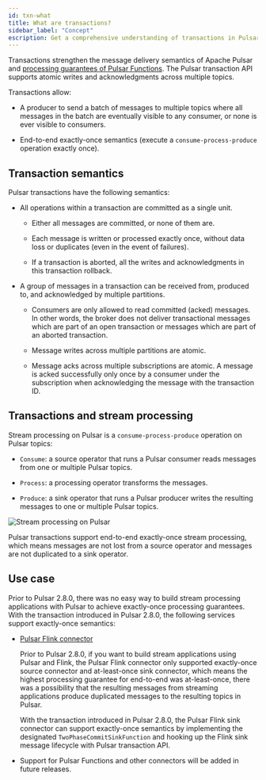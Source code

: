 ```yaml
---
id: txn-what
title: What are transactions?
sidebar_label: "Concept"
escription: Get a comprehensive understanding of transactions in Pulsar.
---
```


Transactions strengthen the message delivery semantics of Apache Pulsar and [processing guarantees of Pulsar Functions](functions-concepts.md#processing-guarantees-and-subscription-types). The Pulsar transaction API supports atomic writes and acknowledgments across multiple topics.

Transactions allow:

- A producer to send a batch of messages to multiple topics where all messages in the batch are eventually visible to any consumer, or none is ever visible to consumers.

- End-to-end exactly-once semantics (execute a `consume-process-produce` operation exactly once).

## Transaction semantics

Pulsar transactions have the following semantics:

* All operations within a transaction are committed as a single unit.

  * Either all messages are committed, or none of them are.

  * Each message is written or processed exactly once, without data loss or duplicates (even in the event of failures).

  * If a transaction is aborted, all the writes and acknowledgments in this transaction rollback.

* A group of messages in a transaction can be received from, produced to, and acknowledged by multiple partitions.

  * Consumers are only allowed to read committed (acked) messages. In other words, the broker does not deliver transactional messages which are part of an open transaction or messages which are part of an aborted transaction.

  * Message writes across multiple partitions are atomic.

  * Message acks across multiple subscriptions are atomic. A message is acked successfully only once by a consumer under the subscription when acknowledging the message with the transaction ID.

## Transactions and stream processing

Stream processing on Pulsar is a `consume-process-produce` operation on Pulsar topics:

* `Consume`: a source operator that runs a Pulsar consumer reads messages from one or multiple Pulsar topics.

* `Process`: a processing operator transforms the messages.

* `Produce`: a sink operator that runs a Pulsar producer writes the resulting messages to one or multiple Pulsar topics.

![Stream processing on Pulsar](/assets/txn-2.png)

Pulsar transactions support end-to-end exactly-once stream processing, which means messages are not lost from a source operator and messages are not duplicated to a sink operator.

## Use case

Prior to Pulsar 2.8.0, there was no easy way to build stream processing applications with Pulsar to achieve exactly-once processing guarantees. With the transaction introduced in Pulsar 2.8.0, the following services support exactly-once semantics:

* [Pulsar Flink connector](https://flink.apache.org/2021/01/07/pulsar-flink-connector-270.html)

  Prior to Pulsar 2.8.0, if you want to build stream applications using Pulsar and Flink, the Pulsar Flink connector only supported exactly-once source connector and at-least-once sink connector, which means the highest processing guarantee for end-to-end was at-least-once, there was a possibility that the resulting messages from streaming applications produce duplicated messages to the resulting topics in Pulsar.

  With the transaction introduced in Pulsar 2.8.0, the Pulsar Flink sink connector can support exactly-once semantics by implementing the designated `TwoPhaseCommitSinkFunction` and hooking up the Flink sink message lifecycle with Pulsar transaction API.

* Support for Pulsar Functions and other connectors will be added in future releases.
